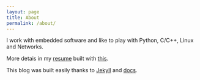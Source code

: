 ```yaml
---
layout: page
title: About
permalink: /about/
---
```


I work with embedded software and like to play with Python, C/C++, Linux and Networks.

More detais in my [resume][cv] built with [this][awesomecv].


This blog was built easily thanks to [Jekyll][jekyll-organization] and [docs][doc].



[jekyll-organization]: https://github.com/jekyll
[awesomecv]: https://github.com/posquit0/Awesome-CV
[cv]: https://www.linkedin.com/in/fzgrando
[doc]: https://docs.github.com/en/pages/setting-up-a-github-pages-site-with-jekyll/about-github-pages-and-jekyll
